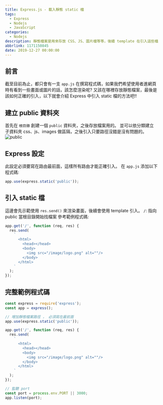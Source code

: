 ```yaml
---
title: Express.js - 載入靜態 static 檔
tags:
  - Express
  - Nodejs
  - JavaScript
categories:
  - Nodejs
description: 靜態檔案是用來存放 CSS、JS、圖片檔等等，後續 template 在引入這些檔案時才會找到正確路徑。
abbrlink: 1171150845
date: 2019-12-27 00:00:00
---
```

## 前言
截至目前為止，都只會有一支 `app.js` 在撰寫程式碼，如果我們希望使用者進網頁時有看到一些畫面或圖片的話，該怎麼渲染呢?
又該在哪裡存放靜態檔案，最後是該如何正確的引入，以下就會介紹 Express 中引入 static 檔的方法吧!!

## 建立 public 資料夾
首先在 `根目錄` 創建一個 `public` 資料夾，之後存放檔案用的。
並可以依分類建立子資料夾 css、js、images 做區隔，之後引入只要路徑沒錯是沒有問題的。
![public](https://i.imgur.com/r2udHZC.png)

## Express 設定
此設定必須要寫在路由最前面，這樣所有路由才能正確引入。
在 `app.js` 添加以下程式碼:
``` JavaScript
app.use(express.static('public'));
```

## 引入 static 檔
這邊會先示範使用 `res.send()` 來渲染畫面，後續會使用 template 引入。
`/`: 指向 public 當根目錄開始找檔案
參考範例程式碼:
``` JavaScript
app.get('/', function (req, res) {
  res.send(
    `
      <html>
        <head></head>
        <body>
          <img src="/image/logo.png" alt=""/>
        </body>
      </html>
    `
  );
});
```

## 完整範例程式碼
``` JavaScript
const express = require('express');
const app = express();

// 增加靜態檔案路徑 ， 必須寫在最前面
app.use(express.static('public'));

app.get('/', function (req, res) {
  res.send(
    `
      <html>
        <head></head>
        <body>
          <img src="/image/logo.png" alt=""/>
        </body>
      </html>
    `
  );
});

// 監聽 port
const port = process.env.PORT || 3000;
app.listen(port);
```